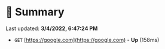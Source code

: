 # 📖 Summary
Last updated: **3/4/2022, 6:47:24 PM**

- `GET` [https://google.com](https://google.com) - **Up** (158ms)

